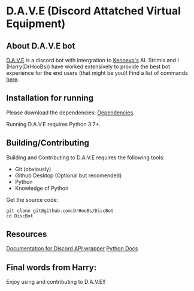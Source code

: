 
# D.A.V.E (Discord Attatched Virtual Equipment)



## About D.A.V.E bot

[D.A.V.E](https://github.com/DrHooBs/DiscBot/) is a discord bot with intergration to [Kennevo's](https://www.twitch.tv/kennevo) AI. Strimis and I (Harry(DrHooBs)) have worked extensively to provide the best bot experience for the end users (that might be you)! Find a list of commands [here](https://github.com/DrHooBs/DiscBot/blob/main/Cmd_help.txt).

## Installation for running

Please download the dependencies: [Dependencies](https://github.com/DrHooBs/DiscBot/blob/main/dependencies.txt).

Running D.A.V.E requires Python 3.7+.


## Building/Contributing

Building and Contributing to D.A.V.E requires the following tools:

- Git (obviously)
- Github Desktop (Optional but recomended)
- Python
- Knowledge of Python

Get the source code:

```shell
git clone git@github.com:DrHooBs/DiscBot
cd DiscBot
```

## Resources

[Documentation for Discord API wrapper](https://discordpy.readthedocs.io/en/stable/)
[Python Docs](https://docs.python.org/3/)

## Final words from Harry:

Enjoy using and contributing to D.A.V.E!!

